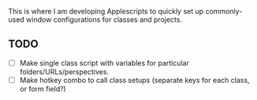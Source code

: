 This is where I am developing Applescripts to quickly set up commonly-used window configurations for classes and projects.

## TODO

-[ ] Make single class script with variables for particular folders/URLs/perspectives.
-[ ] Make hotkey combo to call class setups (separate keys for each class, or form field?)